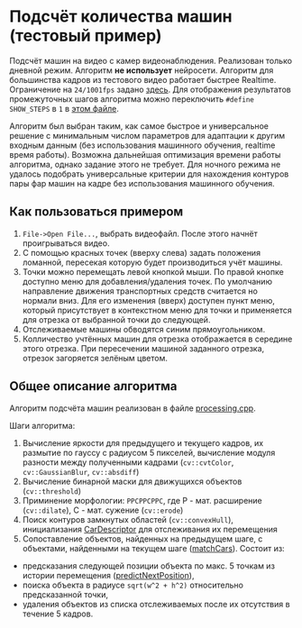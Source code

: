 # Подсчёт количества машин (тестовый пример)
Подсчёт машин на видео с камер видеонаблюдения.
Реализован только дневной режим. Алгоритм **не использует** нейросети.
Алгоритм для большинства кадров из тестового видео работает быстрее Realtime. Ограничение на `24/1001fps` задано [здесь](https://github.com/slavanap/CarCounterTest/blob/master/QtUtility.cpp#L78).
Для отображения результатов промежуточных шагов алгоритма можно переключить `#define SHOW_STEPS` в `1` в [этом файле](https://github.com/slavanap/CarCounterTest/blob/master/processing.cpp).

Алгоритм был выбран таким, как самое быстрое и универсальное решение с минимальным числом параметров для адаптации к другим входным данным (без использования машинного обучения, realtime время работы). Возможна дальнейшая оптимизация времени работы алгоритма, однако задание этого не требует. Для ночного режима не удалось подобрать универсальные критерии для нахождения контуров пары фар машин на кадре без использования машинного обучения.


## Как пользоваться примером
1. `File->Open File...`, выбрать видеофайл. После этого начнёт проигрываться видео.
2. С помощью красных точек (вверху слева) задать положения ломанной, пересекая которую будет производиться учёт машины.
3. Точки можно перемещать левой кнопкой мыши. По правой кнопке доступно меню для добавления/удаления точек. По умолчанию направление движения транспортных средств считается но нормали вниз. Для его изменения (вверх) доступен пункт меню, который присутствует в контекстном меню для точки и применяется для отрезка от выбранной точки до следующей.
4. Отслеживаемые машины обводятся синим прямоугольником.
5. Колличество учтённых машин для отрезка отображается в середине этого отрезка. При пересечении машиной заданного отрезка, отрезок загоряется зелёным цветом.

## Общее описание алгоритма
Алгоритм подсчёта машин реализован в файле [processing.cpp](https://github.com/slavanap/CarCounterTest/blob/master/processing.cpp#L146-L233).

Шаги алгоритма:

1. Вычисление яркости для предыдущего и текущего кадров, их размытие по гауссу с радиусом 5 пикселей, вычисление модуля разности между полученными кадрами (`cv::cvtColor`, `cv::GaussianBlur`, `cv::absdiff`)
2. Вычисление бинарной маски для движущихся объектов (`cv::threshold`)
3. Приминение морфологии: `РРСРРСРРС`, где Р - мат. расширение (`cv::dilate`), C - мат. сужение (`cv::erode`)
4. Поиск контуров замкнутых областей (`cv::convexHull`), инициализания
[CarDescriptor](https://github.com/slavanap/CarCounterTest/blob/master/processing.h#L15-L30)
для отслеживания их перемещения
5. Сопоставление объектов, найденных на предыдущем шаге, с объектами, найденными на текущем шаге ([matchCars](https://github.com/slavanap/CarCounterTest/blob/master/processing.cpp#L80-L112)). Состоит из:
  * предсказания следующей позиции объекта по макс. 5 точкам из истории перемещения ([predictNextPosition](https://github.com/slavanap/CarCounterTest/blob/master/processing.cpp#L31-L48)),
  * поиска объекта в радиусе `sqrt(w^2 + h^2)` относительно предсказанной точки,
  * удаления объектов из списка отслеживаемых после их отсутствия в течение 5 кадров.
